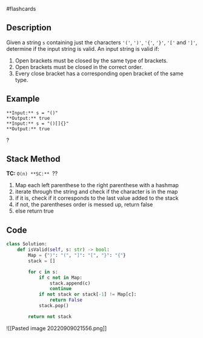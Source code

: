 #flashcards 
## Description
Given a string `s` containing just the characters `'('`, `')'`, `'{'`, `'}'`, `'['` and `']'`, determine if the input string is valid.
An input string is valid if:
1.  Open brackets must be closed by the same type of brackets.
2.  Open brackets must be closed in the correct order.
3.  Every close bracket has a corresponding open bracket of the same type.
## Example
```
**Input:** s = "()"
**Output:** true
**Input:** s = "()[]{}"
**Output:** true
```
?
## Stack Method
**TC:** ``O(n)
**SC:** ``?? 
1. Map each left parenthese to the right parenthese with a hashmap
2. iterate through the string and check if the character is in the map
3. if it is, check if it corresponds to the last value added to the stack
4. if not, the parentheses order is messed up, return false
5. else return true
## Code
```python
class Solution:
    def isValid(self, s: str) -> bool:
        Map = {")": "(", "]": "[", "}": "{"}
        stack = []

        for c in s:
            if c not in Map:
                stack.append(c)
                continue
            if not stack or stack[-1] != Map[c]:
                return False
            stack.pop()

        return not stack
```
![[Pasted image 20220909021556.png]]